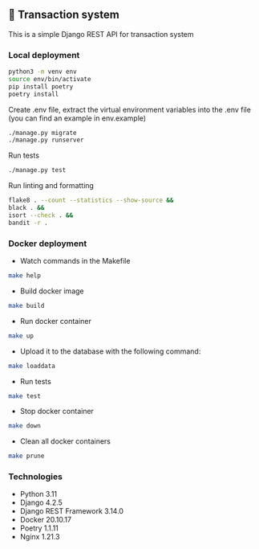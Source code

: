 ## 💱 Transaction system

This is a simple Django REST API for transaction system

### Local deployment

```bash
python3 -m venv env
source env/bin/activate
pip install poetry
poetry install
```

Create .env file, extract the virtual environment variables into the .env file (you can find an example in env.example)

```bash
./manage.py migrate
./manage.py runserver
```

Run tests

```bash
./manage.py test
```

Run linting and formatting

```bash
flake8 . --count --statistics --show-source &&
black . && 
isort --check . && 
bandit -r .
```

### Docker deployment

* Watch commands in the Makefile

```bash
make help
```

* Build docker image

```bash
make build
```

* Run docker container

```bash
make up
```

* Upload it to the database with the following command:

```bash
make loaddata
```

* Run tests

```bash
make test
```

* Stop docker container

```bash
make down
```

* Clean all docker containers

```bash
make prune
```

### Technologies

- Python 3.11
- Django 4.2.5
- Django REST Framework 3.14.0
- Docker 20.10.17
- Poetry 1.1.11
- Nginx 1.21.3